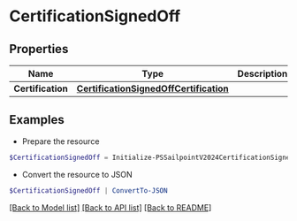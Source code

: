 # CertificationSignedOff
## Properties

Name | Type | Description | Notes
------------ | ------------- | ------------- | -------------
**Certification** | [**CertificationSignedOffCertification**](CertificationSignedOffCertification.md) |  | 

## Examples

- Prepare the resource
```powershell
$CertificationSignedOff = Initialize-PSSailpointV2024CertificationSignedOff  -Certification null
```

- Convert the resource to JSON
```powershell
$CertificationSignedOff | ConvertTo-JSON
```

[[Back to Model list]](../README.md#documentation-for-models) [[Back to API list]](../README.md#documentation-for-api-endpoints) [[Back to README]](../README.md)

